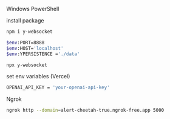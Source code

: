 Windows PowerShell

install package
```bash
npm i y-websocket
```

```bash
$env:PORT=8888 
$env:HOST='localhost' 
$env:YPERSISTENCE ='./data'
```

```bash
npx y-websocket
```

set env variables (Vercel)
```bash
OPENAI_API_KEY = 'your-openai-api-key'
```
Ngrok
```bash
ngrok http --domain=alert-cheetah-true.ngrok-free.app 5000
```
